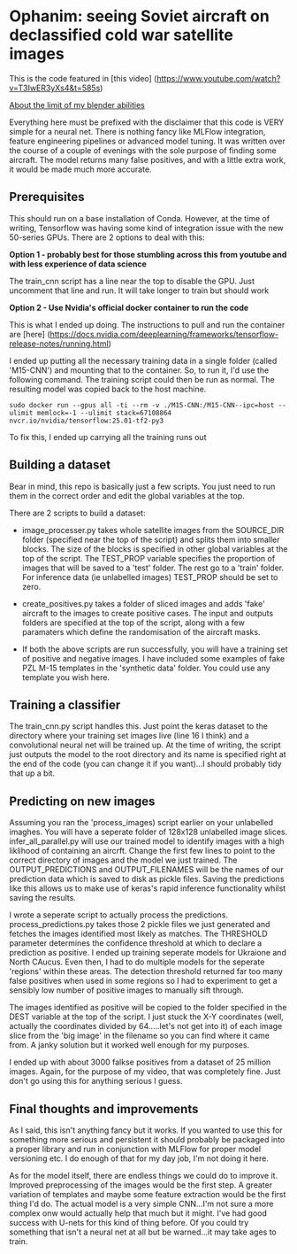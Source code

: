 # Ophanim: seeing Soviet aircraft on declassified cold war satellite images

This is the code featured in [this video] (https://www.youtube.com/watch?v=T3IwER3yXs4&t=585s)

[About the limit of my blender abilities](https://github.com/lambdaBoost/Ophanim/blob/main/docs/ophanim.png)

Everything here must be prefixed with the disclaimer that this code is VERY simple for a neural net. There is nothing fancy like MLFlow integration, feature engineering pipelines or advanced model tuning. It was written over the course of a couple of evenings with the sole purpose of finding some aircraft. The model returns many false positives, and with a little extra work, it would be made much more accurate.

## Prerequisites
This should run on a base installation of Conda. However, at the time of writing, Tensorflow was having some kind of integration issue with the new 50-series GPUs. There are 2 options to deal with this:

**Option 1 - probably best for those stumbling across this from youtube and with less experience of data science**

The train_cnn script has a line near the top to disable the GPU. Just uncomment that line and run. It will take longer to train but should work

**Option 2 - Use Nvidia's official docker container to run the code**

This is what I ended up doing. The instructions to pull and run the container are [here] (https://docs.nvidia.com/deeplearning/frameworks/tensorflow-release-notes/running.html)

I ended up putting all the necessary training data in a single folder (called 'M15-CNN') and mounting that to the container. So, to run it, I'd use the following command. The training script could then be run as normal. The resulting model was copied back to the host machine.

```
sudo docker run --gpus all -ti --rm -v ./M15-CNN:/M15-CNN--ipc=host --ulimit memlock=-1 --ulimit stack=67108864 nvcr.io/nvidia/tensorflow:25.01-tf2-py3
```

To fix this, I ended up carrying all the training runs out  

## Building a dataset
Bear in mind, this repo is basically just a few scripts. You just need to run them in the correct order and edit the global variables at the top.

There are 2 scripts to build a dataset:

* image_processer.py takes whole satellite images from the SOURCE_DIR folder (specified near the top of the script) and splits them into smaller blocks. The size of the blocks is specified in other global variables at the top of the script. The TEST_PROP variable specifies the proportion of images that will be saved to a 'test' folder. The rest go to a 'train' folder. For inference data (ie unlabelled images) TEST_PROP should be set to zero.

* create_positives.py takes a folder of sliced images and adds 'fake' aircraft to the images to create positive cases. The input and outputs folders are specified at the top of the script, along with a few paramaters which define the randomisation of the aircraft masks.

* If both the above scripts are run successfully, you will have a training set of positive and negative images. I have included some examples of fake PZL M-15 templates in the 'synthetic data' folder. You could use any template you wish here.


## Training a classifier
The train_cnn.py script handles this. Just point the keras dataset to the directory where your training set images live (line 16 I think) and a convolutional neural net will be trained up. At the time of writing, the script just outputs the model to the root directory and its name is specified right at the end of the code (you can change it if you want)...I should probably tidy that up a bit.

## Predicting on new images
Assuming you ran the 'process_images) script earlier on your unlabelled imaghes. You will have a seperate folder of 128x128 unlabelled image slices. infer_all_parallel.py will use our trained model to identify images with a high liklihood of containing an aircrft. Change the first few lines to point to the correct directory of images and the model we just trained. The OUTPUT_PREDICTIONS and OUTPUT_FILENAMES will be the names of our prediction data which is saved to disk as pickle files. Saving the predictions like this allows us to make use of keras's rapid inference functionality whilst saving the results.

I wrote a seperate script to actually process the predictions. process_predictions.py takes those 2 pickle files we just generated and fetches the images identified most likely as matches. The THRESHOLD parameter determines the confidence threshold at which to declare a prediction as positive. 
I ended up training seperate models for Ukraione and North CAucus. Even then, I had to do multiple models for the seperate 'regions' within these areas. The detection threshold returned far too many false positives when used in some regions so I had to experiment to get a sensibly low number of positive images to manually sift through.

The images identified as positive will be copied to the folder specified in the DEST variable at the top of the script. I just stuck the X-Y coordinates (well, actually the coordinates divided by 64.....let's not get into it) of each image slice from the 'big image' in the filename so you can find where it came from. A janky solution but it worked well enough for my purposes.

I ended up with about 3000 falkse positives from a dataset of 25 million images. Again, for the purpose of my video, that was completely fine. Just don't go using this for anything serious I guess.

## Final thoughts and improvements
As I said, this isn't anything fancy but it works. If you wanted to use this for something more serious and persistent it should probably be packaged into a proper library and run in conjunction with MLFlow for proper model versioning etc. I do enough of that for my day job, I'm not doing it here.

As for the model itself, there are endless things we could do to improve it. Improved preprocessing of the images would be the first step. A greater variation of templates and maybe some feature extraction would be the first thing I'd do. The actual model is a very simple CNN...I'm not sure a more complex onw would actually help that much but it might. I've had good success with U-nets for this kind of thing before. Of you could try something that isn't a neural net at all but be warned...it may take ages to train.

